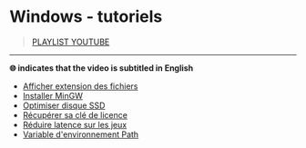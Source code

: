 # Windows - tutoriels

> [PLAYLIST YOUTUBE](https://www.youtube.com/playlist?list=PLrSOXFDHBtfFrcRVrJ2ELX2_160l_CpQd)

---

**🌐 indicates that the video is subtitled in English**

+ [Afficher extension des fichiers](https://www.youtube.com/watch?v=ac1WdzSqatw)
+ [Installer MinGW](https://www.youtube.com/watch?v=y-i96kqT53A)
+ [Optimiser disque SSD](#)
+ [Récupérer sa clé de licence](https://www.youtube.com/watch?v=0BE4o40pkvw)
+ [Réduire latence sur les jeux](https://www.youtube.com/watch?v=TCTpKPolAH4)
+ [Variable d'environnement Path](https://www.youtube.com/watch?v=M2BWTJXDJXY)
